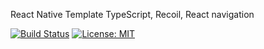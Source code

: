 React Native Template TypeScript, Recoil, React navigation 

[![Build Status](https://travis-ci.com/YOURMATADOR/react-native-template-recoil-chabelo.svg?branch=main)](https://travis-ci.com/YOURMATADOR/react-native-template-recoil-chabelo) [![License: MIT](https://img.shields.io/badge/License-MIT-yellow.svg)](https://opensource.org/licenses/MIT) 


